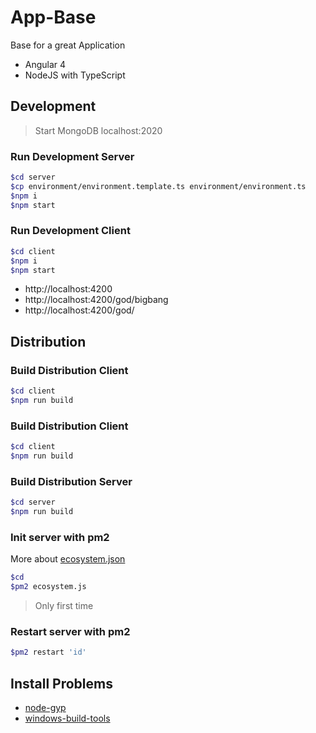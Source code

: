 App-Base
===========

Base for a great Application

- Angular 4
- NodeJS with TypeScript

Development
-----------

> Start MongoDB localhost:2020

### Run Development Server
```bash
$cd server
$cp environment/environment.template.ts environment/environment.ts
$npm i
$npm start
```

### Run Development Client
```bash
$cd client
$npm i
$npm start
```

- http://localhost:4200
- http://localhost:4200/god/bigbang
- http://localhost:4200/god/


Distribution
------------
### Build Distribution Client
```bash
$cd client
$npm run build
```

### Build Distribution Client
```bash
$cd client
$npm run build
```

### Build Distribution Server
```bash
$cd server
$npm run build
```

### Init server with pm2 
More about [ecosystem.json](http://pm2.keymetrics.io/docs/usage/pm2-doc-single-page/#ecosystemjson)
```bash
$cd
$pm2 ecosystem.js
```
> Only first time

### Restart server with pm2
```bash
$pm2 restart 'id'
```


## Install Problems
* [node-gyp](https://github.com/nodejs/node-gyp)
* [windows-build-tools](https://github.com/felixrieseberg/windows-build-tools/issues/20)